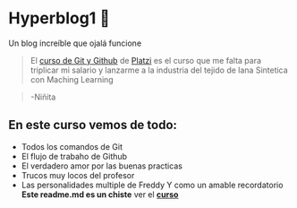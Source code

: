 # Hyperblog1 👹
Un blog increíble que ojalá funcione
>El [curso de Git y Github](http://https://platzi.com/cursos/git-github/ "curso de Git y Github") de [Platzi](http://https://platzi.com/home "Platzi") es el curso que me falta para triplicar mi salario y lanzarme a la industria del tejido de lana Sintetica con Maching Learning

  > -Niñita
  
## En este curso vemos de todo:
* Todos los comandos de Git
* El flujo de trabaho de Github
* El verdadero amor por las buenas practicas
* Trucos muy locos del profesor
* Las personalidades multiple de Freddy
Y como un amable recordatorio **Este readme.md es un chiste** ver el [**curso** ](http://https://platzi.com/cursos/git-github/ "curso ")
